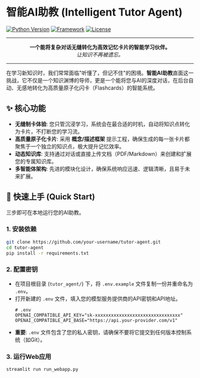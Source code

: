 # 智能AI助教 (Intelligent Tutor Agent)

[![Python Version](https://img.shields.io/badge/Python-3.9%2B-blue.svg)](https://www.python.org/)
[![Framework](https://img.shields.io/badge/Framework-Streamlit-red.svg)](https://streamlit.io/)
[![License](https.img.shields.io/badge/License-MIT-green.svg)](https://opensource.org/licenses/MIT)

---

<div align="center">

**一个能将复杂对话无缝转化为高效记忆卡片的智能学习伙伴。**<br>
*让知识不再被遗忘。*


</div>

---

在学习新知识时，我们常常面临"听懂了，但记不住"的困境。**智能AI助教**直面这一挑战，它不仅是一个知识渊博的导师，更是一个能将您与AI的深度对话，在后台自动、无感地转化为高质量原子化闪卡（Flashcards）的智能系统。

## ✨ 核心功能

- **无缝制卡体验**: 您只管沉浸学习，系统会在最合适的时机，自动将知识点转化为卡片，不打断您的学习流。
- **高质量原子化卡片**: 采用 **概念/描述框架** 提示工程，确保生成的每一张卡片都聚焦于一个独立的知识点，极大提升记忆效率。
- **动态知识库**: 支持通过对话或直接上传文档（PDF/Markdown）来创建和扩展您的专属知识库。
- **多智能体架构**: 先进的模块化设计，确保系统响应迅速、逻辑清晰，且易于未来扩展。

## 🚀 快速上手 (Quick Start)

三步即可在本地运行您的AI助教。

### 1. 安装依赖
```bash
git clone https://github.com/your-username/tutor-agent.git
cd tutor-agent
pip install -r requirements.txt
```

### 2. 配置密钥
-   在项目根目录 (`tutor_agent/`) 下，将 `.env.example` 文件复制一份并重命名为 `.env`。
-   打开新建的 `.env` 文件，填入您的模型服务提供商的API密钥和API地址。
    ```env
    # .env
    OPENAI_COMPATIBLE_API_KEY="sk-xxxxxxxxxxxxxxxxxxxxxxxxxxxxxxxx"
    OPENAI_COMPATIBLE_API_BASE="https://api.your-provider.com/v1"
    ```
-   **重要**: `.env` 文件包含了您的私人密钥，请确保不要将它提交到任何版本控制系统（如Git）。

### 3. 运行Web应用
```bash
streamlit run run_webapp.py
```
